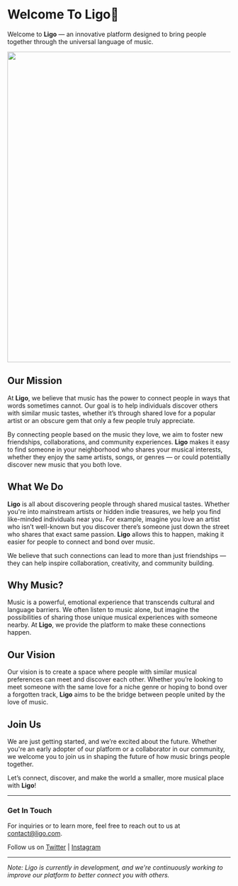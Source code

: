 # Welcome To Ligo👋

Welcome to **Ligo** — an innovative platform designed to bring people together through the universal language of music.


<img src="https://github.com/user-attachments/assets/bf398926-9b9d-4121-9d94-11f47c8aa52b" width="1000" height="700" />

## Our Mission

At **Ligo**, we believe that music has the power to connect people in ways that words sometimes cannot. Our goal is to help individuals discover others with similar music tastes, whether it’s through shared love for a popular artist or an obscure gem that only a few people truly appreciate.

By connecting people based on the music they love, we aim to foster new friendships, collaborations, and community experiences. **Ligo** makes it easy to find someone in your neighborhood who shares your musical interests, whether they enjoy the same artists, songs, or genres — or could potentially discover new music that you both love.

## What We Do

**Ligo** is all about discovering people through shared musical tastes. Whether you're into mainstream artists or hidden indie treasures, we help you find like-minded individuals near you. For example, imagine you love an artist who isn’t well-known but you discover there’s someone just down the street who shares that exact same passion. **Ligo** allows this to happen, making it easier for people to connect and bond over music.

We believe that such connections can lead to more than just friendships — they can help inspire collaboration, creativity, and community building.

## Why Music?

Music is a powerful, emotional experience that transcends cultural and language barriers. We often listen to music alone, but imagine the possibilities of sharing those unique musical experiences with someone nearby. At **Ligo**, we provide the platform to make these connections happen.

## Our Vision

Our vision is to create a space where people with similar musical preferences can meet and discover each other. Whether you’re looking to meet someone with the same love for a niche genre or hoping to bond over a forgotten track, **Ligo** aims to be the bridge between people united by the love of music.

## Join Us

We are just getting started, and we’re excited about the future. Whether you're an early adopter of our platform or a collaborator in our community, we welcome you to join us in shaping the future of how music brings people together.

Let’s connect, discover, and make the world a smaller, more musical place with **Ligo**!

---

### Get In Touch

For inquiries or to learn more, feel free to reach out to us at [contact@ligo.com](mailto:contact@ligo.com).

Follow us on [Twitter](https://twitter.com/ligo) | [Instagram](https://instagram.com/ligo)

---

*Note: Ligo is currently in development, and we're continuously working to improve our platform to better connect you with others.*


<!--

**Here are some ideas to get you started:**

🙋‍♀️ A short introduction - what is your organization all about?
🌈 Contribution guidelines - how can the community get involved?
👩‍💻 Useful resources - where can the community find your docs? Is there anything else the community should know?
🍿 Fun facts - what does your team eat for breakfast?
🧙 Remember, you can do mighty things with the power of [Markdown](https://docs.github.com/github/writing-on-github/getting-started-with-writing-and-formatting-on-github/basic-writing-and-formatting-syntax)
-->
